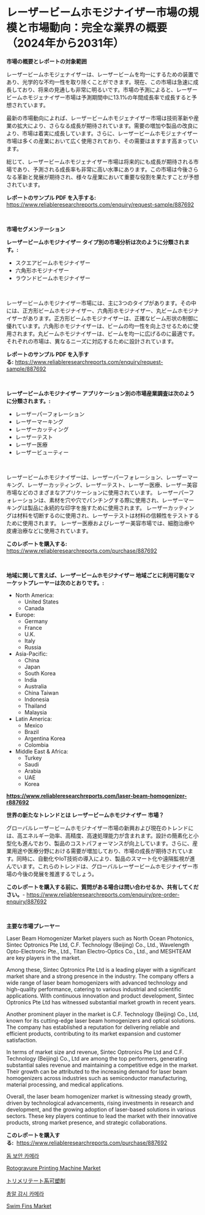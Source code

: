 <p><h1>レーザービームホモジナイザー市場の規模と市場動向：完全な業界の概要（2024年から2031年）</h1></p><p><strong>市場の概要とレポートの対象範囲</strong></p>
<p><p>レーザービームホモジェナイザーは、レーザービームを均一にするための装置であり、光学的な不均一性を取り除くことができます。現在、この市場は急速に成長しており、将来の見通しも非常に明るいです。市場の予測によると、レーザービームホモジェナイザー市場は予測期間中に13.1%の年間成長率で成長すると予想されています。</p><p>最新の市場動向によれば、レーザービームホモジェナイザー市場は技術革新や産業の拡大により、さらなる成長が期待されています。需要の増加や製品の改良により、市場は着実に成長しています。さらに、レーザービームホモジェナイザー市場は多くの産業において広く使用されており、その需要はますます高まっています。</p><p>総じて、レーザービームホモジェナイザー市場は将来的にも成長が期待される市場であり、予測される成長率も非常に高い水準にあります。この市場は今後さらなる革新と発展が期待され、様々な産業において重要な役割を果たすことが予想されています。</p></p>
<p><strong>レポートのサンプル PDF を入手する:</strong> <a href="https://www.reliableresearchreports.com/enquiry/request-sample/887692">https://www.reliableresearchreports.com/enquiry/request-sample/887692</a></p>
<p>&nbsp;</p>
<p><strong>市場セグメンテーション</strong></p>
<p><strong>レーザービームホモジナイザー タイプ別の市場分析は次のように分類されます。:</strong></p>
<p><ul><li>スクエアビームホモジナイザー</li><li>六角形ホモジナイザー</li><li>ラウンドビームホモジナイザー</li></ul></p>
<p>&nbsp;</p>
<p><p>レーザービームホモジナイザー市場には、主に3つのタイプがあります。その中には、正方形ビームホモジナイザー、六角形ホモジナイザー、丸ビームホモジナイザーがあります。正方形ビームホモジナイザーは、正確なビーム形状の制御に優れています。六角形ホモジナイザーは、ビームの均一性を向上させるために使用されます。丸ビームホモジナイザーは、ビームを均一に広げるのに最適です。それぞれの市場は、異なるニーズに対応するために設計されています。</p></p>
<p><strong>レポートのサンプル PDF を入手する:</strong>&nbsp;<a href="https://www.reliableresearchreports.com/enquiry/request-sample/887692">https://www.reliableresearchreports.com/enquiry/request-sample/887692</a></p>
<p>&nbsp;</p>
<p><strong> レーザービームホモジナイザー アプリケーション別の市場産業調査は次のように分類されます。:</strong></p>
<p><ul><li>レーザーパーフォレーション</li><li>レーザーマーキング</li><li>レーザーカッティング</li><li>レーザーテスト</li><li>レーザー医療</li><li>レーザービューティー</li></ul></p>
<p>&nbsp;</p>
<p><p>レーザービームホモジナイザーは、レーザーパーフォレーション、レーザーマーキング、レーザーカッティング、レーザーテスト、レーザー医療、レーザー美容市場などのさまざまなアプリケーションに使用されています。 レーザーパーフォレーションは、素材を穴や穴でパンチングする際に使用され、レーザーマーキングは製品に永続的な印字を施すために使用されます。 レーザーカッティングは材料を切断するのに使用され、レーザーテストは材料の信頼性をテストするために使用されます。 レーザー医療およびレーザー美容市場では、細胞治療や皮膚治療などに使用されています。</p></p>
<p><strong>このレポートを購入する:</strong>&nbsp; <a href="https://www.reliableresearchreports.com/purchase/887692">https://www.reliableresearchreports.com/purchase/887692</a></p>
<p>&nbsp;</p>
<p><strong>地域に関して言えば、レーザービームホモジナイザー 地域ごとに利用可能なマーケットプレーヤーは次のとおりです。:</strong></p>
<p><ul>
    <li>
        North America:
        <ul>
            <li>United States</li>
            <li>Canada</li>
        </ul>
    </li>
    <li>
        Europe:
        <ul>
            <li>Germany</li>
            <li>France</li>
            <li>U.K.</li>
            <li>Italy</li>
            <li>Russia</li>
        </ul>
    </li>
    <li>
        Asia-Pacific:
        <ul>
            <li>China</li>
            <li>Japan</li>
            <li>South Korea</li>
            <li>India</li>
            <li>Australia</li>
            <li>China Taiwan</li>
            <li>Indonesia</li>
            <li>Thailand</li>
            <li>Malaysia</li>
        </ul>
    </li>
    <li>
        Latin America:
        <ul>
            <li>Mexico</li>
            <li>Brazil</li>
            <li>Argentina Korea</li>
            <li>Colombia</li>
        </ul>
    </li>
    <li>
        Middle East & Africa:
        <ul>
            <li>Turkey</li>
            <li>Saudi</li>
            <li>Arabia</li>
            <li>UAE</li>
            <li>Korea</li>
        </ul>
    </li>
    </ul></p>
<p><strong><a href="https://www.reliableresearchreports.com/laser-beam-homogenizer-r887692">https://www.reliableresearchreports.com/laser-beam-homogenizer-r887692</a></strong>&nbsp;</p>
<p><strong>世界の新たなトレンドとは レーザービームホモジナイザー 市場？</strong></p>
<p><p>グローバルレーザービームホモジナイザー市場の新興および現在のトレンドには、高エネルギー効率、高精度、高速処理能力が含まれます。設計の簡素化と小型化も進んでおり、製品のコストパフォーマンスが向上しています。さらに、産業用途や医療分野における需要が増加しており、市場の成長が期待されています。同時に、自動化やIoT技術の導入により、製品のスマート化や遠隔監視が進んでいます。これらのトレンドは、グローバルレーザービームホモジナイザー市場の今後の発展を推進するでしょう。</p></p>
<p><strong>このレポートを購入する前に、質問がある場合は問い合わせるか、共有してください。</strong>- <a href="https://www.reliableresearchreports.com/enquiry/pre-order-enquiry/887692">https://www.reliableresearchreports.com/enquiry/pre-order-enquiry/887692</a></p>
<p>&nbsp;</p>
<p><strong>主要な市場プレーヤー</strong></p>
<p><p>Laser Beam Homogenizer Market players such as North Ocean Photonics, Sintec Optronics Pte Ltd, C.F. Technology (Beijing) Co., Ltd., Wavelength Opto-Electronic Pte., Ltd., Titan Electro-Optics Co., Ltd., and MESHTEAM are key players in the market. </p><p>Among these, Sintec Optronics Pte Ltd is a leading player with a significant market share and a strong presence in the industry. The company offers a wide range of laser beam homogenizers with advanced technology and high-quality performance, catering to various industrial and scientific applications. With continuous innovation and product development, Sintec Optronics Pte Ltd has witnessed substantial market growth in recent years.</p><p>Another prominent player in the market is C.F. Technology (Beijing) Co., Ltd, known for its cutting-edge laser beam homogenizers and optical solutions. The company has established a reputation for delivering reliable and efficient products, contributing to its market expansion and customer satisfaction.</p><p>In terms of market size and revenue, Sintec Optronics Pte Ltd and C.F. Technology (Beijing) Co., Ltd are among the top performers, generating substantial sales revenue and maintaining a competitive edge in the market. Their growth can be attributed to the increasing demand for laser beam homogenizers across industries such as semiconductor manufacturing, material processing, and medical applications.</p><p>Overall, the laser beam homogenizer market is witnessing steady growth, driven by technological advancements, rising investments in research and development, and the growing adoption of laser-based solutions in various sectors. These key players continue to lead the market with their innovative products, strong market presence, and strategic collaborations.</p></p>
<p><strong>このレポートを購入する:</strong>&nbsp;&nbsp;<a href="https://www.reliableresearchreports.com/purchase/887692">https://www.reliableresearchreports.com/purchase/887692</a></p>
<p><p><a href="https://github.com/vs10l4sfg5c/Market-Research-Report-List-1/blob/main/544953321848.md">돔 보안 카메라</a></p><p><a href="https://view.publitas.com/reportprime-1/rotogravure-printing-machine-market-report-reveals-the-latest-trends-and-growth-opportunities-of-this-market/">Rotogravure Printing Machine Market</a></p><p><a href="https://github.com/cnnriuez22368/Market-Research-Report-List-1/blob/main/347754723741.md">トリメリテート系可塑剤</a></p><p><a href="https://github.com/Skyleitney456456/Market-Research-Report-List-1/blob/main/856270021849.md">총알 감시 카메라</a></p><p><a href="https://www.linkedin.com/pulse/swim-fins-market-size-2024-2031-global-industrial-kvzjc?trackingId=jrUBX3w7P35nXQ3tgKwD3w%3D%3D">Swim Fins Market</a></p></p>